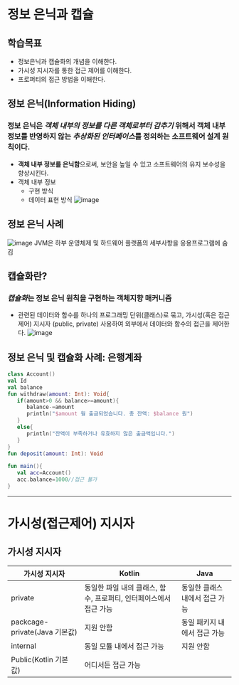 # 정보 은닉과 캡슐

## 학습목표
* 정보은닉과 캡슐화의 개념을 이해한다.
* 가시성 지시자를 통한 접근 제어를 이해한다.
* 프로퍼티의 접근 방법을 이해한다.

## 정보 은닉(Information Hiding)
### **정보 은닉**은 *객체 내부의 정보를 다른 객체로부터 감추기* 위해서 객체 내부 정보를 반영하지 않는 *추상화된 인터페이스*를 정의하는 소프트웨어 설계 원칙이다.
* **객체 내부 정보를 은닉함**으로써, 보안을 높일 수 있고 소프트웨어의 유지 보수성을 향상시킨다.
* 객체 내부 정보
    * 구현 방식
    * 데이터 표현 방식
 ![image](https://github.com/qlkdkd/OOP/assets/71871927/3343714e-bf66-4be0-a9ab-71d9c09dc7f7)

## 정보 은닉 사례
![image](https://github.com/qlkdkd/OOP/assets/71871927/2bbd49ce-37b1-44e4-a1d4-cdcc1e297453)
JVM은 하부 운영체제 및 하드웨어 플랫폼의 세부사항을 응용프로그램에 숨김

## 캡슐화란?
### *캡슐화*는 정보 은닉 원칙을 구현하는 객체지향 매커니즘
* 관련된 데이터와 함수를 하나의 프로그래밍 단위(클래스)로 묶고, 가시성(혹은 접근 제어) 지시자 (public, private) 사용하여 외부에서 데이터와 함수의 접근을 제어한다.
![image](https://github.com/qlkdkd/OOP/assets/71871927/fd4e1699-62ae-4449-b9c7-84394c1ae89b)

## 정보 은닉 및 캡슐화 사례: 은행계좌
```Kotlin
class Account()
val Id
val balance
fun withdraw(amount: Int): Void{
   if(amount>0 && balance>=amount){
      balance-=amount
      println("$amount 웡 출금되었습니다. 총 잔액: $balance 원")
   }
   else{
      println("잔액이 부족하거나 유효하지 않은 출금액입니다.")
   }
}
fun deposit(amount: Int): Void

fun main(){
   val acc=Account()
   acc.balance=1000//접근 불가
}
```
---

# 가시성(접근제어) 지시자

## 가시성 지시자
가시성 지시자|Kotlin|Java
---|---|---
private|동일한 파일 내의 클래스, 함수, 프로퍼티, 인터페이스에서 접근 가능|동일한 클래스 내에서 접근 가능
packcage-private(Java 기본값)|지원 안함|동일 패키지 내에서 접근 가능
internal|동일 모튤 내에서 접근 가능|지원 안함
Public(Kotlin 기본값)|어디서든 접근 가능
